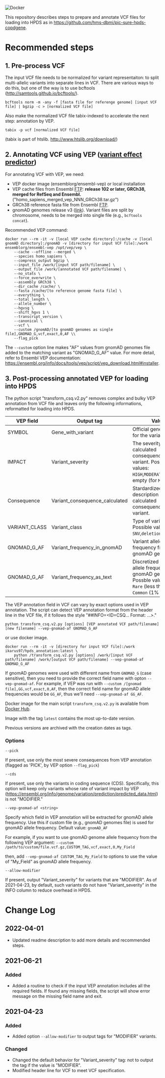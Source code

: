![Docker](https://github.com/bch-gnome/hpds_annotation/workflows/Docker%20Image%20CI/badge.svg)

This repository describes steps to prepare and annotate VCF files for loading into HPDS as in https://github.com/hms-dbmi/pic-sure-hpds-copdgene.

# Recommended steps

## 1. Pre-process VCF

The input VCF file needs to be normalized for variant representaiton: to split multi-allelic variants into separate lines in VCF.
There are various ways to do this, but one of the way is to use bcftools (http://samtools.github.io/bcftools/).

`bcftools norm -m -any -f [fasta file for referenge genome] [input VCF file] | bgzip -c > [normalized VCF file]`

Also make the normalized VCF file tabix-indexed to accelerate the next step: annotation by VEP.

`tabix -p vcf [normalized VCF file]`

(tabix is part of htslib. http://www.htslib.org/download/)


## 2. Annotating VCF using VEP ([variant effect predictor](https://www.ensembl.org/vep))

For annotating VCF with VEP, we need:
- VEP docker image (ensemblorg/ensembl-vep) or local installation
- VEP cache files from Ensembl [FTP](ftp://ftp.ensembl.org/pub/current_variation/indexed_vep_cache): **release 102 or later, GRCh38, merged for RefSeq and Ensembl.** ("homo_sapiens_merged_vep_NNN_GRCh38.tar.gz")
- GRCh38 reference fasta file from Ensembl [FTP](ftp://ftp.ensembl.org/pub/current_fasta/homo_sapiens/dna_index).
- gnomAD genomes release v3 ([link](https://gnomad.broadinstitute.org/downloads#v3-variants)). Variant files are split by chromosome, needs to be merged into single file (e.g., `bcftools concat`).

Recommended VEP command:

```
docker run --rm -it -v [local VEP cache directory]:/cache -v [local gnomAD directory]:/gnomAD -v [directory for input VCF file]:/work ensemblorg/ensembl-vep /opt/vep/vep \
	--cache --offline --merged \
	--species homo_sapiens \
	--compress_output bgzip \
	--input_file /work/[input VCF path/filename] \
	--output_file /work/[annotated VCF path/filename] \
	--no_stats \
	--force_overwrite \
	--assembly GRCh38 \
	--dir_cache /cache/ \
	--fasta /cache/[to reference genome fasta file] \
	--everything \
	--total_length \
	--allele_number \
	--hgvsg \
	--shift_hgvs 1 \
	--transcript_version \
	--canonical \
	--vcf \
	--custom /gnomAD/[to gnomAD genomes as single file],GNOMAD_G,vcf,exact,0,AF \\
	--flag_pick
```

The `--custom` option line makes "AF" values from gnomAD genomes file added to the matching variant as "GNOMAD_G_AF" value.
For more detail, refer to Ensembl VEP documentation: https://ensembl.org/info/docs/tools/vep/script/vep_download.html#installer.


## 3. Post-processing annotated VEP for loading into HPDS

The python script "transform_csq.v2.py" removes complex and bulky VEP annotation from VCF file and leaves only the following informations, reformatted for loading into HPDS.

| VEP field | Output tag | Values |
| --------- | ---------- | ------ |
| SYMBOL | Gene_with_variant | Official gene symbol for the variant |
| IMPACT | Variant_severity | The severity for the calculated consequence of the variant. Possible values: `HIGH`,`MODERATE`,`LOW`, or empty (for `MODIFIER`).  |
| Consequence | Variant_consequence_calculated | Stardardized description for the calculated consequence of the variant. |
| VARIANT_CLASS | Variant_class | Type of variant. Possible values: `SNV`,`deletion`,`insertion`. |
| GNOMAD_G_AF | Variant_frequency_in_gnomAD | Variant allele frequency from gnomAD genomes. |
| GNOMAD_G_AF | Variant_frequency_as_text | Discretized variant allele frequency from gnomAD genomes. Possble values: `Novel`, `Rare` (less than 1%), `Common` (1% or greater) |

The VEP annotation field in VCF can vary by exact options used in VEP annotation.
The script can detect VEP annotation format from the header line in the VCF file, if it follows the style "##INFO=<ID=CSQ... Format: ...>."

`python transform_csq.v2.py [options] [VEP annotated VCF path/filename] [new filename] --vep-gnomad-af GNOMAD_G_AF`

or use docker image.

```
docker run --rm -it -v [directory for input VCF file]:/work ikarus97/hpds_annotation:latest \
	python /transform_csq.v2.py [options] /work/[input VCF path/filename] /work/[output VCF path/filename] --vep-gnomad-af GNOMAD_G_AF
```

If gnomAD genomes were used with different name from `GNOMAD_G` (case sensitive), then you need to provide the correct field name with opton `--vep-gnomad-af`.
For example, if VEP was run with `--custom /[gnomad file],GG,vcf,exact,0,AF`, then the correct field name for gnomAD allele frequencies would be `GG_AF`, thus we'll need `--vep-gnomad-af GG_AF`.

Docker image for the main script `transform_csq.v2.py` is available from [Docker Hub](https://hub.docker.com/r/ikarus97/hpds_annotation).

Image with the tag `latest` contains the most up-to-date version.

Previous versions are archived with the creation dates  as tags.

### Options

`--pick`

If present, use only the most severe consequences from VEP annotation (flagged as 'PICK', by VEP option `--flag_pick`)

`--cds`

If present, use only the variants in coding sequence (CDS). 
Specifically, this option will keep only variants whose rate of variant impact by VEP (https://ensembl.org/info/genome/variation/prediction/predicted_data.html) is not "MODIFIER."

`--vep-gnomad-af <string>`

Specify which field in VEP annotation will be extracted for gnomAD allele frequency. Use this if custom file (e.g., gnomAD genomes file) is used for gnomAD allele frequency.
Default value: `gnomAD_AF`

For example, if you want to use gnomAD genome allele frequency from the following VEP argument:
`--custom /path/to/custom/file.vcf.gz,CUSTOM_TAG,vcf,exact,0,My_Field`

then, add `--vep-gnomad-af CUSTOM_TAG_My_Field` to options to use the value of "My_Field" as gnomAD allele frequency.

`--allow-modifier`

If present, output "Variant_severity" for variants that are "MODIFIER". As of 2021-04-23, by default, such variants do not have "Variant_severity" in the INFO column to reduce overhead in HPDS.

# Change Log

## 2022-04-01
- Updated readme description to add more details and recommended steps.

## 2021-06-21

### Added
- Added a routine to check if the input VEP annotation includes all the required fields. If found any missing fields, the script will show error message on the missing field name and exit.

## 2021-04-23

### Added
- Added option `--allow-modifier` to output tags for "MODIFIER" variants.

### Changed
- Changed the default behavior for "Variant_severity" tag: not to output the tag if the value is "MODIFIER".
- Modified header line for VCF to meet VCF specification.
